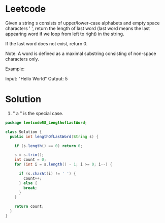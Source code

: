 # Leetcode
Given a string s consists of upper/lower-case alphabets and empty space characters ' ', return the length of last word (last word means the last appearing word if we loop from left to right) in the string.

If the last word does not exist, return 0.

Note: A word is defined as a maximal substring consisting of non-space characters only.

Example:

Input: "Hello World"
Output: 5


# Solution

1. "  a   " is the special case.

```java
package leetcode58_LengthofLastWord;

class Solution {
  public int lengthOfLastWord(String s) {

    if (s.length() == 0) return 0;

    s = s.trim();
    int count = 0;
    for (int i = s.length() - 1; i >= 0; i--) {

      if (s.charAt(i) != ' ') {
        count++;
      } else {
        break;
      }
    }

    return count;
  }
}

```
